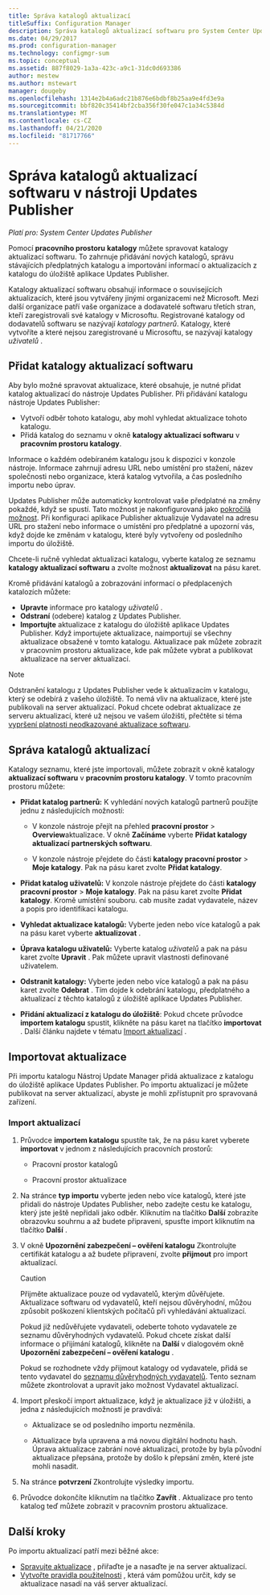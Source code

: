 ```yaml
---
title: Správa katalogů aktualizací
titleSuffix: Configuration Manager
description: Správa katalogů aktualizací softwaru pro System Center Updates Publisher
ms.date: 04/29/2017
ms.prod: configuration-manager
ms.technology: configmgr-sum
ms.topic: conceptual
ms.assetid: 887f8029-1a3a-423c-a9c1-31dc0d693386
author: mestew
ms.author: mstewart
manager: dougeby
ms.openlocfilehash: 1314e2b4a6adc21b876e6bdbf8b25aa9e4fd3e9a
ms.sourcegitcommit: bbf820c35414bf2cba356f30fe047c1a34c5384d
ms.translationtype: MT
ms.contentlocale: cs-CZ
ms.lasthandoff: 04/21/2020
ms.locfileid: "81717766"
---
```

# <a name="manage-software-update-catalogs-in-updates-publisher"></a>Správa katalogů aktualizací softwaru v nástroji Updates Publisher

*Platí pro: System Center Updates Publisher*

Pomocí **pracovního prostoru** **katalogy** můžete spravovat katalogy aktualizací softwaru. To zahrnuje přidávání nových katalogů, správu stávajících předplatných katalogu a importování informací o aktualizacích z katalogu do úložiště aplikace Updates Publisher.

Katalogy aktualizací softwaru obsahují informace o souvisejících aktualizacích, které jsou vytvářeny jinými organizacemi než Microsoft. Mezi další organizace patří vaše organizace a dodavatelé softwaru třetích stran, kteří zaregistrovali své katalogy v Microsoftu. Registrované katalogy od dodavatelů softwaru se nazývají *katalogy partnerů*. Katalogy, které vytvoříte a které nejsou zaregistrované u Microsoftu, se nazývají katalogy *uživatelů* .

## <a name="add-software-update-catalogs"></a>Přidat katalogy aktualizací softwaru
Aby bylo možné spravovat aktualizace, které obsahuje, je nutné přidat katalog aktualizací do nástroje Updates Publisher. Při přidávání katalogu nástroje Updates Publisher:
-   Vytvoří odběr tohoto katalogu, aby mohl vyhledat aktualizace tohoto katalogu.
-   Přidá katalog do seznamu v okně **katalogy aktualizací softwaru** v **pracovním prostoru katalogy**.  

Informace o každém odebíraném katalogu jsou k dispozici v konzole nástroje. Informace zahrnují adresu URL nebo umístění pro stažení, název společnosti nebo organizace, která katalog vytvořila, a čas posledního importu nebo úprav.

Updates Publisher může automaticky kontrolovat vaše předplatné na změny pokaždé, když se spustí. Tato možnost je nakonfigurovaná jako [pokročilá možnost](updates-publisher-options.md#advanced). Při konfiguraci aplikace Publisher aktualizuje Vydavatel na adresu URL pro stažení nebo informace o umístění pro předplatné a upozorní vás, když dojde ke změnám v katalogu, které byly vytvořeny od posledního importu do úložiště.

Chcete-li ručně vyhledat aktualizaci katalogu, vyberte katalog ze seznamu **katalogy aktualizací softwaru** a zvolte možnost **aktualizovat** na pásu karet.

Kromě přidávání katalogů a zobrazování informací o předplacených katalozích můžete:
-  **Upravte** informace pro katalogy *uživatelů* .
-  **Odstraní** (odebere) katalog z Updates Publisher.
-  **Importujte** aktualizace z katalogu do úložiště aplikace Updates Publisher. Když importujete aktualizace, naimportují se všechny aktualizace obsažené v tomto katalogu. Aktualizace pak můžete zobrazit v pracovním prostoru aktualizace, kde pak můžete vybrat a publikovat aktualizace na server aktualizací.

> [!NOTE]   
> Odstranění katalogu z Updates Publisher vede k aktualizacím v katalogu, který se odebírá z vašeho úložiště. To nemá vliv na aktualizace, které jste publikovali na server aktualizací. Pokud chcete odebrat aktualizace ze serveru aktualizací, které už nejsou ve vašem úložišti, přečtěte si téma [vypršení platnosti neodkazované aktualizace softwaru](updates-publisher-options.md#expire-unreferenced-software-updates).

## <a name="manage-update-catalogs"></a>Správa katalogů aktualizací
Katalogy seznamu, které jste importovali, můžete zobrazit v okně katalogy **aktualizací softwaru** v **pracovním prostoru katalogy**. V tomto pracovním prostoru můžete:

-   **Přidat katalog partnerů:** K vyhledání nových katalogů partnerů použijte jednu z následujících možností:

    -   V konzole nástroje přejít na přehled **pracovní prostor** > **Overview**aktualizace. V okně **Začínáme** vyberte **Přidat katalogy aktualizací partnerských softwaru**.

    -   V konzole nástroje přejdete do části **katalogy pracovní prostor** > **Moje katalogy**. Pak na pásu karet zvolte **Přidat katalogy**.

-   **Přidat katalog uživatelů:** V konzole nástroje přejdete do části **katalogy pracovní prostor** > **Moje katalogy**. Pak na pásu karet zvolte **Přidat katalogy**. Kromě umístění souboru. cab musíte zadat vydavatele, název a popis pro identifikaci katalogu.


-   **Vyhledat aktualizace katalogů:** Vyberte jeden nebo více katalogů a pak na pásu karet vyberte **aktualizovat** .

-   **Úprava katalogu uživatelů:** Vyberte katalog *uživatelů* a pak na pásu karet zvolte **Upravit** . Pak můžete upravit vlastnosti definované uživatelem.

-   **Odstranit katalogy:** Vyberte jeden nebo více katalogů a pak na pásu karet zvolte **Odebrat** . Tím dojde k odebrání katalogu, předplatného a aktualizací z těchto katalogů z úložiště aplikace Updates Publisher.

-   **Přidání aktualizací z katalogu do úložiště**: Pokud chcete průvodce **importem katalogu** spustit, klikněte na pásu karet na tlačítko **importovat** . Další článku najdete v tématu [Import aktualizací](#import-updates) .

## <a name="import-updates"></a>Importovat aktualizace
Při importu katalogu Nástroj Update Manager přidá aktualizace z katalogu do úložiště aplikace Updates Publisher. Po importu aktualizací je můžete publikovat na server aktualizací, abyste je mohli zpřístupnit pro spravovaná zařízení.

### <a name="to-import-updates"></a>Import aktualizací
1. Průvodce **importem katalogu** spustíte tak, že na pásu karet vyberete **importovat** v jednom z následujících pracovních prostorů:

   -   Pracovní prostor katalogů

   -   Pracovní prostor aktualizace

2. Na stránce **typ importu** vyberte jeden nebo více katalogů, které jste přidali do nástroje Updates Publisher, nebo zadejte cestu ke katalogu, který jste ještě nepřidali jako odběr. Kliknutím na tlačítko **Další** zobrazíte obrazovku souhrnu a až budete připraveni, spusťte import kliknutím na tlačítko **Další** .

3. V okně **Upozornění zabezpečení – ověření katalogu** Zkontrolujte certifikát katalogu a až budete připravení, zvolte **přijmout** pro import aktualizací.

   > [!CAUTION]
   > Přijměte aktualizace pouze od vydavatelů, kterým důvěřujete. Aktualizace softwaru od vydavatelů, kteří nejsou důvěryhodní, můžou způsobit poškození klientských počítačů při vyhledávání aktualizací.
   > 
   >  Pokud již nedůvěřujete vydavateli, odeberte tohoto vydavatele ze seznamu důvěryhodných vydavatelů. Pokud chcete získat další informace o přijímání katalogů, klikněte na **Další** v dialogovém okně **Upozornění zabezpečení – ověření katalogu** .

   Pokud se rozhodnete vždy přijmout katalogy od vydavatele, přidá se tento vydavatel do [seznamu důvěryhodných vydavatelů](updates-publisher-options.md#trusted-publishers). Tento seznam můžete zkontrolovat a upravit jako možnost Vydavatel aktualizací.

4. Import přeskočí import aktualizace, když je aktualizace již v úložišti, a jedna z následujících možností je pravdivá:

   -   Aktualizace se od posledního importu nezměnila.

   -   Aktualizace byla upravena a má novou digitální hodnotu hash. Úprava aktualizace zabrání nové aktualizaci, protože by byla původní aktualizace přepsána, protože by došlo k přepsání změn, které jste mohli nasadit.

5. Na stránce **potvrzení** Zkontrolujte výsledky importu.

6. Průvodce dokončíte kliknutím na tlačítko **Zavřít** . Aktualizace pro tento katalog teď můžete zobrazit v pracovním prostoru aktualizace.

## <a name="next-steps"></a>Další kroky
Po importu aktualizací patří mezi běžné akce:
-   [Spravujte aktualizace](manage-updates-with-updates-publisher.md) , přiřaďte je a nasaďte je na server aktualizací.
-   [Vytvořte pravidla použitelnosti](updates-publisher-applicability-rules.md) , která vám pomůžou určit, kdy se aktualizace nasadí na váš server aktualizací.
